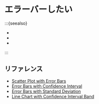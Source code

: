 # エラーバーしたい

:::{seealso}

- [](../pandas/pandas-plot-errorbars.md)
- [](../plotly/plotly-errorbars.md)
- [](../hvplot/hvplot-errorbars.md)

:::

## リファレンス

- [Scatter Plot with Error Bars](https://altair-viz.github.io/gallery/simple_scatter_with_errorbars.html)
- [Error Bars with Confidence Interval](https://altair-viz.github.io/gallery/errorbars_with_ci.html)
- [Error Bars with Standard Deviation](https://altair-viz.github.io/gallery/errorbars_with_std.html)
- [Line Chart with Confidence Interval Band](https://altair-viz.github.io/gallery/line_with_ci.html)
